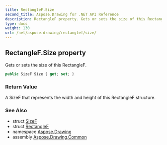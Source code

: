 ```yaml
---
title: RectangleF.Size
second_title: Aspose.Drawing for .NET API Reference
description: RectangleF property. Gets or sets the size of this RectangleF
type: docs
weight: 130
url: /net/aspose.drawing/rectanglef/size/
---
```

## RectangleF.Size property

Gets or sets the size of this RectangleF.

```csharp
public SizeF Size { get; set; }
```

### Return Value

A SizeF that represents the width and height of this RectangleF structure.

### See Also

* struct [SizeF](../../sizef/)
* struct [RectangleF](../)
* namespace [Aspose.Drawing](../../rectanglef/)
* assembly [Aspose.Drawing.Common](../../../)


